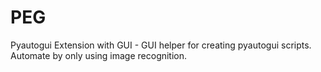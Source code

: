 # PEG
Pyautogui Extension with GUI - GUI helper for creating pyautogui scripts. Automate by only using image recognition.
